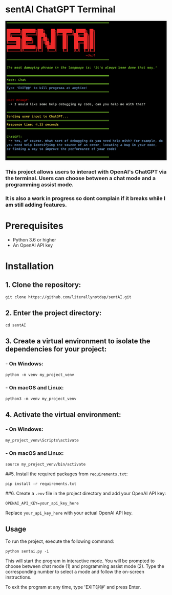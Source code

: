 # sentAI ChatGPT Terminal

![alt text](resources/sentai.png)

### This project allows users to interact with OpenAI's ChatGPT via the terminal. Users can choose between a chat mode and a programming assist mode. 
### It is also a work in progress so dont complain if it breaks while I am still adding features.

# Prerequisites

- Python 3.6 or higher
- An OpenAI API key

# Installation

## 1. Clone the repository:
```
git clone https://github.com/literallynotdap/sentAI.git
```
## 2. Enter the project directory:
```
cd sentAI
```
## 3. Create a virtual environment to isolate the dependencies for your project:

### - On Windows:
```
python -m venv my_project_venv
```
### - On macOS and Linux:
```
python3 -m venv my_project_venv
```
## 4. Activate the virtual environment:

### - On Windows:
```
my_project_venv\Scripts\activate
```

### - On macOS and Linux:
```
source my_project_venv/bin/activate
```

##5. Install the required packages from `requirements.txt`:
```
pip install -r requirements.txt
```
##6. Create a `.env` file in the project directory and add your OpenAI API key:
```
OPENAI_API_KEY=your_api_key_here
```
Replace `your_api_key_here` with your actual OpenAI API key.

## Usage

To run the project, execute the following command:
```
python sentai.py -i
```
This will start the program in interactive mode. You will be prompted to choose between chat mode (1) and programming assist mode (2). Type the corresponding number to select a mode and follow the on-screen instructions.

To exit the program at any time, type 'EXIT@@' and press Enter.





